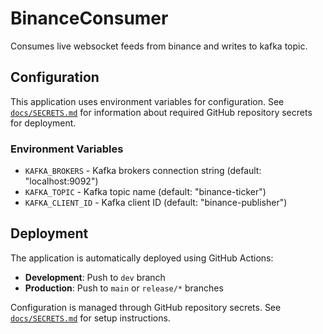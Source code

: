 # BinanceConsumer
Consumes live websocket feeds from binance and writes to kafka topic.

## Configuration

This application uses environment variables for configuration. See [`docs/SECRETS.md`](docs/SECRETS.md) for information about required GitHub repository secrets for deployment.

### Environment Variables

- `KAFKA_BROKERS` - Kafka brokers connection string (default: "localhost:9092")
- `KAFKA_TOPIC` - Kafka topic name (default: "binance-ticker")  
- `KAFKA_CLIENT_ID` - Kafka client ID (default: "binance-publisher")

## Deployment

The application is automatically deployed using GitHub Actions:
- **Development**: Push to `dev` branch
- **Production**: Push to `main` or `release/*` branches

Configuration is managed through GitHub repository secrets. See [`docs/SECRETS.md`](docs/SECRETS.md) for setup instructions.
